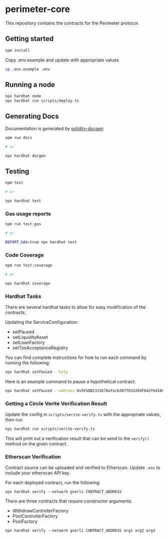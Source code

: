 # perimeter-core

This repository contains the contracts for the Perimeter protocol.

## Getting started

```sh
npm install
```

Copy .env.example and update with appropriate values

```sh
cp .env.example .env
```

## Running a node

```sh
npx hardhat node
npx hardhat run scripts/deploy.ts
```

## Generating Docs

Documentation is generated by [solidity-docgen](https://github.com/OpenZeppelin/solidity-docgen)

```sh
npm run docs

# or

npx hardhat docgen
```

## Testing

```sh
npm test

# or

npx hardhat test
```

### Gas usage reports

```sh
npm run test:gas

# or

REPORT_GAS=true npx hardhat test
```

### Code Coverage

```sh
npm run test:coverage

# or

npx hardhat coverage
```

### Hardhat Tasks

There are several hardhat tasks to allow for easy modification of the contracts.

Updating the ServiceConfiguration:

- setPaused
- setLiquidityAsset
- setLoanFactory
- setTosAcceptanceRegistry

You can find complete instructions for how to run each command by running the following:

```sh
npx hardhat setPaused --help
```

Here is an example command to pause a hypothetical contract:

```sh
npx hardhat setPaused --address 0x5FbDB2315678afecb367f032d93F642f64180aa3 --paused true
```

### Getting a Circle Verite Verification Result

Update the config in `scripts/verite-verify.ts` with the appropriate values, then run

```sh
npx hardhat run scripts/verite-verify.ts
```

This will print out a verification result that can be send to the `verify()` method on the given contract.

### Etherscan Verification

Contract source can be uploaded and verified to Etherscan. Update `.env` to include your etherscan API key.

For each deployed contract, run the following:

```
npx hardhat verify --network goerli CONTRACT_ADDRESS
```

There are three contracts that require constructor arguments:

- WithdrawControllerFactory
- PoolControllerFactory
- PoolFactory

```
npx hardhat verify --network goerli CONTRACT_ADDRESS arg1 arg2 arg3
```
